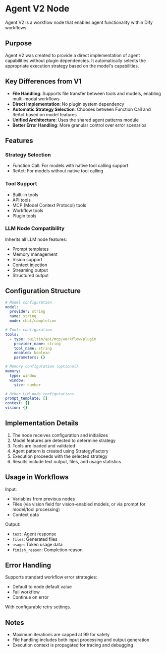 # Agent V2 Node

Agent V2 is a workflow node that enables agent functionality within Dify workflows.

## Purpose

Agent V2 was created to provide a direct implementation of agent capabilities without plugin dependencies. It automatically selects the appropriate execution strategy based on the model's capabilities.

## Key Differences from V1

- **File Handling**: Supports file transfer between tools and models, enabling multi-modal workflows
- **Direct Implementation**: No plugin system dependency
- **Automatic Strategy Selection**: Chooses between Function Call and ReAct based on model features
- **Unified Architecture**: Uses the shared agent patterns module
- **Better Error Handling**: More granular control over error scenarios

## Features

### Strategy Selection

- Function Call: For models with native tool calling support
- ReAct: For models without native tool calling

### Tool Support

- Built-in tools
- API tools
- MCP (Model Context Protocol) tools
- Workflow tools
- Plugin tools

### LLM Node Compatibility

Inherits all LLM node features:

- Prompt templates
- Memory management
- Vision support
- Context injection
- Streaming output
- Structured output

## Configuration Structure

```yaml
# Model configuration
model:
  provider: string
  name: string
  mode: chat/completion

# Tools configuration
tools:
  - type: builtin/api/mcp/workflow/plugin
    provider_name: string
    tool_name: string
    enabled: boolean
    parameters: {}

# Memory configuration (optional)
memory:
  type: window
  window:
    size: number

# Other LLM node configurations
prompt_template: []
context: {}
vision: {}
```

## Implementation Details

1. The node receives configuration and initializes
1. Model features are detected to determine strategy
1. Tools are loaded and validated
1. Agent pattern is created using StrategyFactory
1. Execution proceeds with the selected strategy
1. Results include text output, files, and usage statistics

## Usage in Workflows

Input:

- Variables from previous nodes
- Files (via vision field for vision-enabled models, or via prompt for model/tool processing)
- Context data

Output:

- `text`: Agent response
- `files`: Generated files
- `usage`: Token usage data
- `finish_reason`: Completion reason

## Error Handling

Supports standard workflow error strategies:

- Default to node default value
- Fail workflow
- Continue on error

With configurable retry settings.

## Notes

- Maximum iterations are capped at 99 for safety
- File handling includes both input processing and output generation
- Execution context is propagated for tracing and debugging
